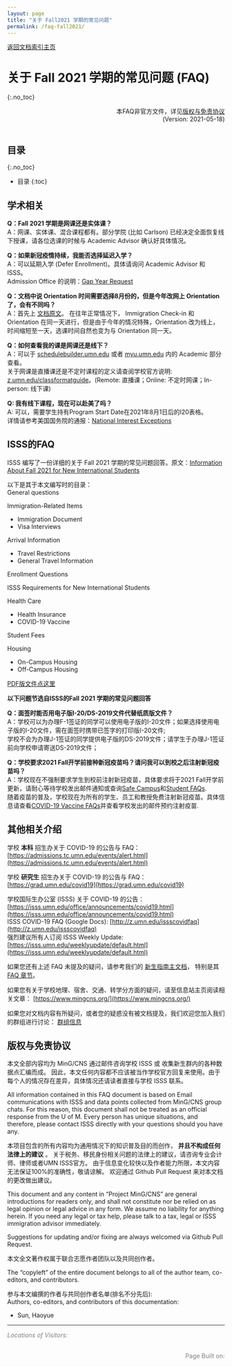 ```yaml
---
layout: page
title: "关于 Fall2021 学期的常见问题"
permalink: /faq-fall2021/
---
```


<!-- Global site tag (gtag.js) - Google Analytics -->
<script async src="https://www.googletagmanager.com/gtag/js?id=G-4DT3EE5Z3Q"></script>
<script>
  window.dataLayer = window.dataLayer || [];
  function gtag(){dataLayer.push(arguments);}
  gtag('js', new Date());

  gtag('config', 'G-4DT3EE5Z3Q');
</script>

<div>
<a href="http://www.mingcns.org">返回文档索引主页</a>
</div>

# 关于 Fall 2021 学期的常见问题 (FAQ)
{:.no_toc}

<div align="right">
本FAQ非官方文件，详见<a href="#版权与免责协议">版权与免责协议</a><br>
(Version: 2021-05-18)
</div><br>

## 目录
{:.no_toc}

* 目录
{:toc}


## 学术相关

**Q：Fall 2021 学期是网课还是实体课？**  
A：网课、实体课、混合课程都有。部分学院 (比如 Carlson) 已经决定全面恢复线下授课，请各位选课的时候与 Academic Advisor 确认好具体情况。  

**Q：如果新冠疫情持续，我能否选择延迟入学？**  
A：可以延期入学 (Defer Enrollment)。具体请询问 Academic Advisor 和 ISSS。  
Admission Office 的说明：[Gap Year Request](https://admissions.tc.umn.edu/apply/gap_year.html)

**Q：文档中说 Orientation 时间需要选择8月份的，但是今年改网上 Orientation 了，会有不同吗？**  
A：首先上 [文档原文](https://www.mingcns.org/guidebook/#checklist)。 在往年正常情况下，
Immigration Check-in 和 Orientation 在同一天进行，但是由于今年的情况特殊，Orientation 改为线上，
时间缩短至一天，选课时间自然也变为与 Orientation 同一天。

**Q：如何查看我的课是网课还是线下？**  
A：可以于 [schedulebuilder.umn.edu](https://schedulebuilder.umn.edu) 或者 [myu.umn.edu](https://myu.umn.edu) 内的 Academic 部分查看。  
关于网课是直播课还是不定时课程的定义请查阅学校官方说明: [z.umn.edu/classformatguide](https://z.umn.edu/classformatguide)。(Remote: 直播课；Online: 不定时网课；In-person: 线下课)

**Q: 我有线下课程，现在可以赴美了吗？**  
A: 可以，需要学生持有Program Start Date在2021年8月1日后的I20表格。  
详情请参考美国国务院的通报：[National Interest Exceptions](https://travel.state.gov/content/travel/en/News/visas-news/national-interest-exceptions-for-certain-travelers-from-china-Iran-brazil-south-africa-schengen-area-united-kingdom-and-ireland.html)  


## ISSS的FAQ

ISSS 编写了一份详细的关于 Fall 2021 学期的常见问题回答。原文：[Information About Fall 2021 for New International Students](https://isss.umn.edu/office/announcements/f21/)  

以下是其于本文编写时的目录：  
General questions  

Immigration-Related Items
* Immigration Document
* Visa Interviews  

Arrival Information
* Travel Restrictions
* General Travel Information

Enrollment Questions  

ISSS Requirements for New International Students

Health Care
* Health Insurance
* COVID-19 Vaccine

Student Fees

Housing
* On-Campus Housing
* Off-Campus Housing

[PDF版文件点这里](https://isss.umn.edu/office/announcements/f21/f21new.pdf)

**以下问题节选自ISSS的Fall 2021 学期的常见问题回答**

**Q：面签时能否用电子版I-20/DS-2019文件代替纸质版文件？**  
A：学校可以为办理F-1签证的同学可以使用电子版的I-20文件；如果选择使用电子版的I-20文件，需在面签时携带已签字的打印版I-20文件;  
学校不会为办理J-1签证的同学提供电子版的DS-2019文件；请学生于办理J-1签证前向学校申请寄送DS-2019文件；

**Q：学校要求2021 Fall开学前接种新冠疫苗吗？请问我可以到校之后注射新冠疫苗吗？**  
A：学校现在不强制要求学生到校前注射新冠疫苗，具体要求将于2021 Fall开学前更新，请耐心等待学校发出邮件通知或查询[Safe Campus](https://safe-campus.umn.edu/return-campus/covid-19-updates)和[Student FAQs](https://drive.google.com/file/d/1xhlAXKkDVp9nSY-w7UA28OENpn0CfD_f/view).  
随着疫苗的普及，学校现在为所有的学生、员工和教授免费注射新冠疫苗。具体信息请查看[COVID-19 Vaccine FAQs](https://drive.google.com/file/d/1xhlAXKkDVp9nSY-w7UA28OENpn0CfD_f/view)并查看学校发出的邮件预约注射疫苗.


## 其他相关介绍
学校 **本科** 招生办关于 COVID-19 的公告与 FAQ：[https://admissions.tc.umn.edu/events/alert.html](https://admissions.tc.umn.edu/events/alert.html)  

学校 **研究生** 招生办关于 COVID-19 的公告与 FAQ：[https://grad.umn.edu/covid19](https://grad.umn.edu/covid19)

学校国际生办公室 (ISSS) 关于 COVID-19 的公告：[https://isss.umn.edu/office/announcements/covid19.html](https://isss.umn.edu/office/announcements/covid19.html)  
ISSS COVID-19 FAQ (Google Docs): [http://z.umn.edu/issscovidfaq](http://z.umn.edu/issscovidfaq)  
强烈建议所有人订阅 ISSS Weekly Update: [https://isss.umn.edu/weeklyupdate/default.html](https://isss.umn.edu/weeklyupdate/default.html)

如果您还有上述 FAQ 未提及的疑问，请参考我们的 [新生指南主文档](https://www.mingcns.org/guidebook/)，
特别是其 [FAQ 章节](https://www.mingcns.org/guidebook/#%E5%B8%B8%E8%A7%81%E9%97%AE%E9%A2%98faq)。

如果您有关于学校地理、宿舍、交通、转学分方面的疑问，请至信息站主页阅读相关文章：
[https://www.mingcns.org/](https://www.mingcns.org/)

如果您对文档内容有所疑问，或者您的疑惑没有被文档提及，我们欢迎您加入我们的群组进行讨论：
[群组信息](https://www.mingcns.org/guidebook/#%E6%98%8E%E5%A4%A7%E6%96%B0%E7%94%9F%E4%BA%A4%E6%B5%81%E4%BA%92%E5%8A%A9%E7%BE%A4-mingcns)

## 版权与免责协议
本文全部内容均为 MinG/CNS 通过邮件咨询学校 ISSS 或 收集新生群内的各种数据点汇编而成。
因此，本文任何内容都不应该被当作学校官方回复来使用。由于每个人的情况存在差异，具体情况还请读者直接与学校 ISSS 联系。

All information contained in this FAQ document is based on Email communications with ISSS
and data points collected from MinG/CNS group chats. For this reason, this document shall
not be treated as an official response from the U of M. Every person has unique situations,
and therefore, please contact ISSS directly with your questions should you have any.

本项目包含的所有内容均为通用情况下的知识普及目的而创作， **并且不构成任何法律上的建议** 。
关于税务、移民身份相关问题的法律上的建议，请咨询专业会计师、律师或者UMN ISSS官方。
由于信息变化较快以及作者能力所限，本文内容无法保证100%的准确性，敬请谅解。
欢迎通过 Github Pull Request 来对本文档的更改做出建议。

This document and any content in “Project MinG/CNS” are general introductions for readers only,
and shall not constitute nor be relied on as legal opinion or legal advice in any form.
We assume no liability for anything herein.
If you need any legal or tax help, please talk to a tax, legal or ISSS immigration advisor immediately.

Suggestions for updating and/or fixing are always welcomed via Github Pull Request.

本文全文著作权属于联合志愿作者团队以及共同创作者。

The “copyleft” of the entire document belongs to all of the author team, co-editors, and contributors.  

参与本文编撰的作者与共同创作者名单(排名不分先后):  
Authors, co-editors, and contributors of this documentation:

* Sun, Haoyue

---
_<font color="grey">Locations of Visitors: </font>_
<div style="width: 50%; ">
<script type='text/javascript' id='clustrmaps' src='//cdn.clustrmaps.com/map_v2.js?cl=ffffff&w=a&t=tt&d=6dgA5xsRget7ciqINHnS-LTZ2Bt67OdMGfiecR3Qa-8&cmo=ff7a00&cmn=ff0000&ct=ffffff&co=2d78ad'></script>
</div><br>

<div align="right" style="color: grey">
Page Built on:
<i><script type="text/javascript"> document.write(document.lastModified); </script></i>
</div>

